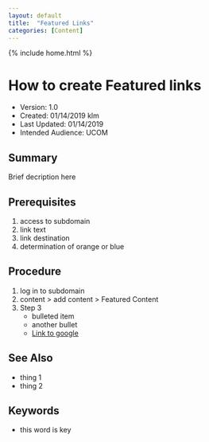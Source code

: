 ```yaml
---
layout: default
title:  "Featured Links"
categories: [Content] 
---
```

{% include home.html %}
# How to create Featured links
* Version: 1.0
* Created: 01/14/2019 klm
* Last Updated: 01/14/2019
* Intended Audience: UCOM

## Summary

Brief decription here

## Prerequisites

 1. access to subdomain
 2. link text
 3. link destination
 4. determination of orange or blue

## Procedure

1. log in to subdomain
2. content > add content > Featured Content
3. Step 3
    * bulleted item
    * another bullet
    * [Link to google](http://www.google.com)

## See Also

* thing 1
* thing 2

## Keywords

* this word is key

